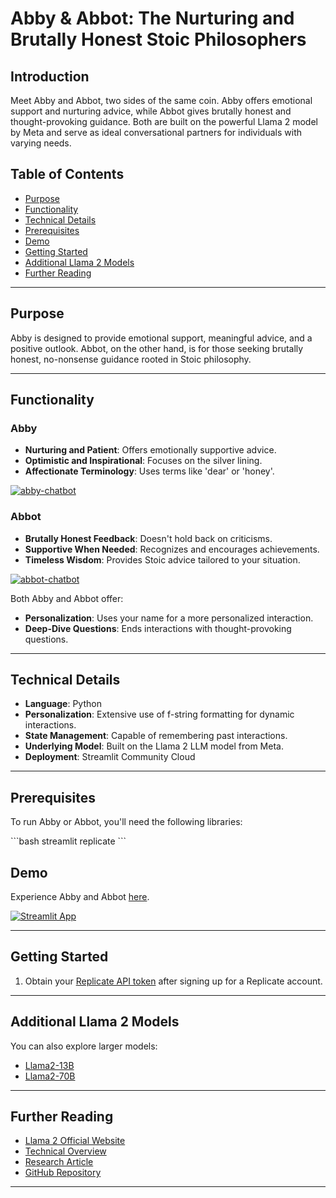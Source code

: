 # Abby & Abbot: The Nurturing and Brutally Honest Stoic Philosophers

## Introduction

Meet Abby and Abbot, two sides of the same coin. Abby offers emotional support and nurturing advice, while Abbot gives brutally honest and thought-provoking guidance. Both are built on the powerful Llama 2 model by Meta and serve as ideal conversational partners for individuals with varying needs.

## Table of Contents
- [Purpose](#purpose)
- [Functionality](#functionality)
- [Technical Details](#technical-details)
- [Prerequisites](#prerequisites)
- [Demo](#demo)
- [Getting Started](#getting-started)
- [Additional Llama 2 Models](#additional-llama-2-models)
- [Further Reading](#further-reading)

---

## Purpose

Abby is designed to provide emotional support, meaningful advice, and a positive outlook. Abbot, on the other hand, is for those seeking brutally honest, no-nonsense guidance rooted in Stoic philosophy.

---

## Functionality


### Abby
- **Nurturing and Patient**: Offers emotionally supportive advice.
- **Optimistic and Inspirational**: Focuses on the silver lining.
- **Affectionate Terminology**: Uses terms like 'dear' or 'honey'.

[![abby-chatbot](https://files.juanjaramillo.tech/abby.webp)]([https://abby-chatbot.streamlit.app](https://abby-chatbot.streamlit.app))

### Abbot
- **Brutally Honest Feedback**: Doesn't hold back on criticisms.
- **Supportive When Needed**: Recognizes and encourages achievements.
- **Timeless Wisdom**: Provides Stoic advice tailored to your situation.

[![abbot-chatbot](https://files.juanjaramillo.tech/abbot.webp)]([https://abbot-chatbot.streamlit.app](https://abbot-chatbot.streamlit.app))

Both Abby and Abbot offer:
- **Personalization**: Uses your name for a more personalized interaction.
- **Deep-Dive Questions**: Ends interactions with thought-provoking questions.

---

## Technical Details

- **Language**: Python
- **Personalization**: Extensive use of f-string formatting for dynamic interactions.
- **State Management**: Capable of remembering past interactions.
- **Underlying Model**: Built on the Llama 2 LLM model from Meta.
- **Deployment**: Streamlit Community Cloud

---

## Prerequisites

To run Abby or Abbot, you'll need the following libraries:

\`\`\`bash
streamlit
replicate
\`\`\`

## Demo

Experience Abby and Abbot [here](https://llama2.streamlitapp.com/).

[![Streamlit App](https://static.streamlit.io/badges/streamlit_badge_black_white.svg)](https://llama2.streamlitapp.com/)

---

## Getting Started

1. Obtain your [Replicate API token](https://replicate.com/account/api-tokens) after signing up for a Replicate account.

---

## Additional Llama 2 Models

You can also explore larger models:
- [Llama2-13B](https://replicate.com/a16z-infra/llama13b-v2-chat)
- [Llama2-70B](https://replicate.com/replicate/llama70b-v2-chat)

---

## Further Reading

- [Llama 2 Official Website](https://ai.meta.com/llama/)
- [Technical Overview](https://ai.meta.com/resources/models-and-libraries/llama/)
- [Research Article](https://ai.meta.com/research/publications/llama-2-open-foundation-and-fine-tuned-chat-models/)
- [GitHub Repository](https://github.com/facebookresearch/llama/tree/main)

---

